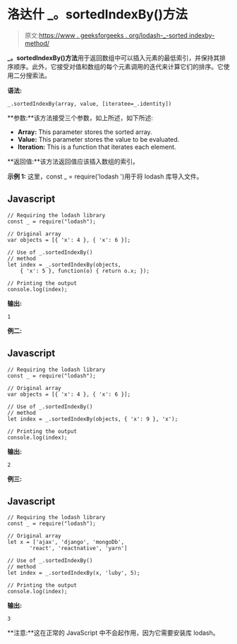 # 洛达什 _。sortedIndexBy()方法

> 原文:[https://www . geeksforgeeks . org/lodash-_-sorted indexby-method/](https://www.geeksforgeeks.org/lodash-_-sortedindexby-method/)

**_。sortedIndexBy()方法**用于返回数组中可以插入元素的最低索引，并保持其排序顺序。此外，它接受对值和数组的每个元素调用的迭代来计算它们的排序。它使用二分搜索法。

**语法:**

```
_.sortedIndexBy(array, value, [iteratee=_.identity])

```

**参数:**该方法接受三个参数，如上所述，如下所述:

*   **Array:** This parameter stores the sorted array.
*   **Value:** This parameter stores the value to be evaluated.
*   **Iteration:** This is a function that iterates each element.

**返回值:**该方法返回值应该插入数组的索引。

**示例 1:** 这里，const _ = require('lodash ')用于将 lodash 库导入文件。

## Javascript

```
// Requiring the lodash library 
const _ = require("lodash"); 

// Original array 
var objects = [{ 'x': 4 }, { 'x': 6 }];

// Use of _.sortedIndexBy() 
// method 
let index = _.sortedIndexBy(objects, 
    { 'x': 5 }, function(o) { return o.x; });

// Printing the output 
console.log(index);
```

**输出:**

```
1

```

**例二:**

## Javascript

```
// Requiring the lodash library 
const _ = require("lodash"); 

// Original array 
var objects = [{ 'x': 4 }, { 'x': 6 }];

// Use of _.sortedIndexBy() 
// method 
let index = _.sortedIndexBy(objects, { 'x': 9 }, 'x');

// Printing the output 
console.log(index);
```

**输出:**

```
2

```

**例三:**

## Javascript

```
// Requiring the lodash library 
const _ = require("lodash"); 

// Original array 
let x = ['ajax', 'django', 'mongoDb',  
       'react', 'reactnative', 'yarn']  

// Use of _.sortedIndexBy() 
// method 
let index = _.sortedIndexBy(x, 'luby', 5);

// Printing the output 
console.log(index);
```

**输出:**

```
3

```

**注意:**这在正常的 JavaScript 中不会起作用，因为它需要安装库 lodash。